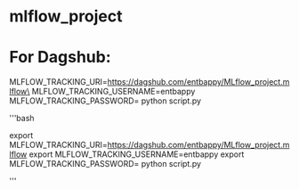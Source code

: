 # mlflow_project






# For Dagshub:
MLFLOW_TRACKING_URI=https://dagshub.com/entbappy/MLflow_project.mlflow\
MLFLOW_TRACKING_USERNAME=entbappy\
MLFLOW_TRACKING_PASSWORD=
python script.py

'''bash

export MLFLOW_TRACKING_URI=https://dagshub.com/entbappy/MLflow_project.mlflow
export MLFLOW_TRACKING_USERNAME=entbappy
export MLFLOW_TRACKING_PASSWORD=
python script.py

'''
